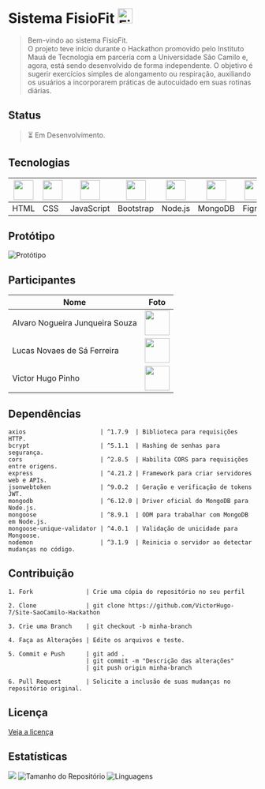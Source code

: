 <!--TÍTULO-->
# Sistema FisioFit <img src="https://cdn-icons-png.flaticon.com/128/3208/3208998.png" height="30px" alt="Fisioterapia">


<!--DESCRIÇÃO-->
> Bem-vindo ao sistema FisioFit.<br>
> O projeto teve início durante o Hackathon promovido pelo Instituto Mauá de Tecnologia em parceria com a Universidade São Camilo e, agora, está sendo desenvolvido de forma independente.
> O objetivo é sugerir exercícios simples de alongamento ou respiração, auxiliando os usuários a incorporarem práticas de autocuidado em suas rotinas diárias.


<!--STATUS-->
## Status
> ⏳ Em Desenvolvimento.


<!--FUNCIONALIDADES-->


<!--TECNOLOGIAS-->
## Tecnologias
| <img src="https://cdn.jsdelivr.net/gh/devicons/devicon@latest/icons/html5/html5-original.svg" width="40"/> | <img src="https://cdn.jsdelivr.net/gh/devicons/devicon@latest/icons/css3/css3-original.svg" width="40"/> | <img src="https://cdn.jsdelivr.net/gh/devicons/devicon@latest/icons/javascript/javascript-original.svg" width="40"/> | <img src="https://cdn.jsdelivr.net/gh/devicons/devicon@latest/icons/bootstrap/bootstrap-original.svg" width="40"/> | <img src="https://cdn.jsdelivr.net/gh/devicons/devicon@latest/icons/nodejs/nodejs-original.svg" width="40"/> | <img src="https://cdn.jsdelivr.net/gh/devicons/devicon@latest/icons/mongodb/mongodb-original.svg" width="40"/> | <img src="https://cdn.jsdelivr.net/gh/devicons/devicon@latest/icons/figma/figma-original.svg" width="40"/> |
|-----------------------------------------------------------------------------------------------------------|-----------------------------------------------------------------------------------------------------------|---------------------------------------------------------------------------------------------------------------|--------------------------------------------------------------------------------------------------------------|-----------------------------------------------------------------------------------------------------------|-------------------------------------------------------------------------------------------------------------|----------------------------------------------------------------------------------------------------------|
| HTML                                                                                                       | CSS                                                                                                        | JavaScript                                                                                                   | Bootstrap                                                                                                    | Node.js                                                                                                     | MongoDB                                                                                                      | Figma                                                                                                     |


<!--PROTÓTIPO-->
## Protótipo
![Protótipo](https://github.com/user-attachments/assets/51bd98ae-4eec-45db-b85a-58a9a7a18348)


<!--PARTICIPANTES-->
## Participantes
| Nome                            |   Foto                                                                                                     |
|---------------------------------|------------------------------------------------------------------------------------------------------------|
| Alvaro Nogueira Junqueira Souza |  <img src="https://github.com/user-attachments/assets/50c2ac2c-70fa-4c62-8f46-4b056f2288a4" width="50" /> |
| Lucas Novaes de Sá Ferreira     |  <img src="https://github.com/user-attachments/assets/45b527b9-1e1c-40af-877d-ace876f76bac" width="50" /> |
| Victor Hugo Pinho               |  <img src="https://avatars.githubusercontent.com/u/156820479?v=4" width="50" /> |


<!--DEPENDÊNCIAS-->
## Dependências
````
axios                     | ^1.7.9  | Biblioteca para requisições HTTP.
bcrypt                    | ^5.1.1  | Hashing de senhas para segurança.
cors                      | ^2.8.5  | Habilita CORS para requisições entre origens.
express                   | ^4.21.2 | Framework para criar servidores web e APIs.
jsonwebtoken              | ^9.0.2  | Geração e verificação de tokens JWT.
mongodb                   | ^6.12.0 | Driver oficial do MongoDB para Node.js.
mongoose                  | ^8.9.1  | ODM para trabalhar com MongoDB em Node.js.
mongoose-unique-validator | ^4.0.1  | Validação de unicidade para Mongoose.
nodemon                   | ^3.1.9  | Reinicia o servidor ao detectar mudanças no código.
````

<!--COMO UTILIZAR-->


<!--CONTRIBUIÇÃO-->
## Contribuição
````
1. Fork               | Crie uma cópia do repositório no seu perfil

2. Clone              | git clone https://github.com/VictorHugo-7/Site-SaoCamilo-Hackathon

3. Crie uma Branch    | git checkout -b minha-branch

4. Faça as Alterações | Edite os arquivos e teste.

5. Commit e Push      | git add . 
                      |	git commit -m "Descrição das alterações" 
                      |	git push origin minha-branch

6. Pull Request       | Solicite a inclusão de suas mudanças no repositório original.
````

<!--LICENÇA-->
## Licença
[Veja a licença](https://github.com/VictorHugo-7/Site-SaoCamilo-Hackathon/blob/main/LICENSE)


<!--ESTRUTURA DE PASTAS-->


<!--ESTATÍSTICAS-->
## Estatísticas
![](https://visitor-badge.laobi.icu/badge?page_id=VictorHugo-7.Site-SaoCamilo-Hackathon)
![Tamanho do Repositório](https://img.shields.io/github/repo-size/VictorHugo-7/Site-SaoCamilo-Hackathon)
![Linguagens](https://img.shields.io/github/languages/top/VictorHugo-7/Site-SaoCamilo-Hackathon)





